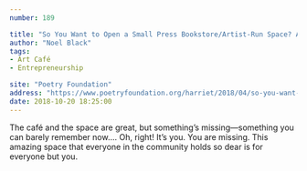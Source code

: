 ```yaml
---
number: 189

title: "So You Want to Open a Small Press Bookstore/Artist-Run Space? A Cautionary Tale"
author: "Noel Black"
tags:
- Art Café
- Entrepreneurship

site: "Poetry Foundation"
address: "https://www.poetryfoundation.org/harriet/2018/04/so-you-want-to-open-a-small-press-bookstore-artist-run-space-a-cautionary-tale"
date: 2018-10-20 18:25:00
---
```


The café and the space are great, but something’s missing—something you can barely remember now…. Oh, right! It’s you. You are missing. This amazing space that everyone in the community holds so dear is for everyone but you.
